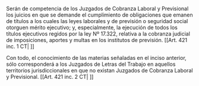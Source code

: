 Serán de competencia de los Juzgados de Cobranza Laboral y Previsional los juicios en que se demande el cumplimiento de obligaciones que emanen de títulos a los cuales las leyes laborales y de previsión o seguridad social otorguen mérito ejecutivo; y, especialmente, la ejecución de todos los títulos ejecutivos regidos por la ley Nº 17.322, relativa a la cobranza judicial de imposiciones, aportes y multas en los institutos de previsión. [[Art. 421 inc. 1 CT| ]]

Con todo, el conocimiento de las materias señaladas en el inciso anterior, sólo corresponderá a los Juzgados de Letras del Trabajo en aquellos territorios jurisdiccionales en que no existan Juzgados de Cobranza Laboral y Previsional. [[Art. 421 inc. 2 CT| ]]